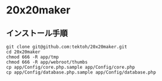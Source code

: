 20x20maker
==========

インストール手順
----------------

    git clone git@github.com:tektoh/20x20maker.git
    cd 20x20maker
    chmod 666 -R app/tmp
    chmod 666 -R app/webroot/thumbs
    cp app/Config/core.php.sample app/Config/core.php
    cp app/Config/database.php.sample app/Config/database.php
